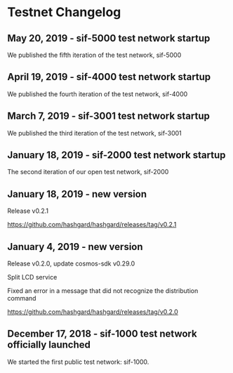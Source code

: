 # Testnet Changelog



## May 20, 2019 - sif-5000 test network startup

We published the fifth iteration of the test network, sif-5000

## April 19, 2019 - sif-4000 test network startup

We published the fourth iteration of the test network, sif-4000

## March 7, 2019 - sif-3001 test network startup

We published the third iteration of the test network, sif-3001

## January 18, 2019 - sif-2000 test network startup

The second iteration of our open test network, sif-2000

## January 18, 2019 - new version

Release v0.2.1

https://github.com/hashgard/hashgard/releases/tag/v0.2.1

## January 4, 2019 - new version

Release v0.2.0, update cosmos-sdk v0.29.0

Split LCD service

Fixed an error in a message that did not recognize the distribution command

https://github.com/hashgard/hashgard/releases/tag/v0.2.0

## December 17, 2018 - sif-1000 test network officially launched

We started the first public test network: sif-1000.
